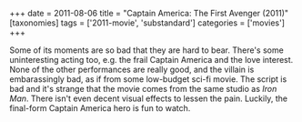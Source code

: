 +++
date = 2011-08-06
title = "Captain America: The First Avenger (2011)"
[taxonomies]
tags = ['2011-movie', 'substandard']
categories = ['movies']
+++

Some of its moments are so bad that they are hard to bear. There's some
uninteresting acting too, e.g. the frail Captain America and the love
interest. None of the other performances are really good, and the
villain is embarassingly bad, as if from some low-budget sci-fi movie.
The script is bad and it's strange that the movie comes from the same
studio as *Iron Man*. There isn't even decent visual effects to lessen
the pain. Luckily, the final-form Captain America hero is fun to watch.
